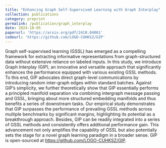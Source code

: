 ```yaml
---
title: "Enhancing Graph Self-Supervised Learning with Graph Interplay"
collection: publications
category: preprint
permalink: /publication/graph_interplay
date: 2024-10-05
paperurl: 'https://arxiv.org/pdf/2410.04061'
codeurl: 'https://github.com/LOGO-CUHKSZ/GIP'
---
```


Graph self-supervised learning (GSSL) has emerged as a compelling framework for extracting informative representations from graph-structured data without extensive reliance on labeled inputs. In this study, we introduce Graph Interplay (GIP), an innovative and versatile approach that significantly enhances the performance equipped with various existing GSSL methods. To this end, GIP advocates direct graph-level communications by introducing random inter-graph edges within standard batches. Against GIP’s simplicity, we further theoretically show that GIP essentially performs a principled manifold separation via combining intergraph message passing and GSSL, bringing about more structured embedding manifolds and thus benefits a series of downstream tasks. Our empirical study demonstrates that GIP surpasses the performance of prevailing GSSL methods across multiple benchmarks by significant margins, highlighting its potential as a breakthrough approach. Besides, GIP can be readily integrated into a series of GSSL methods and consistently offers additional performance gain. This advancement not only amplifies the capability of GSSL but also potentially sets the stage for a novel graph learning paradigm in a broader sense. GIP is open-sourced at https://github.com/LOGO-CUHKSZ/GIP.

